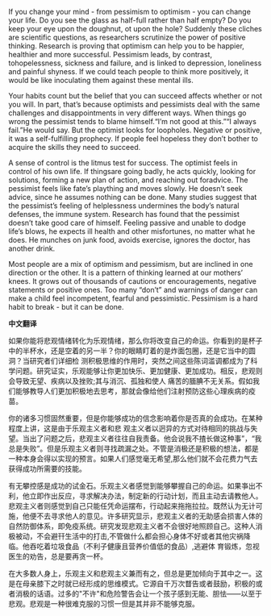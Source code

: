 

If you change your mind - from pessimism to optimism - you can change your life. Do you see the glass as half-full rather than half empty? Do you keep your eye upon the doughnut, ot upon the hole? Suddenly these cliches are scientific questions, as researchers scrutinize the power of positive thinking. Research is proving that optimism can help you to be happier, healthier and more successful. Pessimism leads, by contrast, tohopelessness, sickness and failure, and is linked to depression, loneliness and painful shyness. If we could teach people to think more positively, it would be like inoculating them against these mental ills.

Your habits count but the belief that you can succeed affects whether or not you will. In part, that’s because optimists and pessimists deal with the same challenges and disappointments in very different ways. When things go wrong the pessimist tends to blame himself.“I’m not good at this.”“I always fail.”He would say. But the optimist looks for loopholes. Negative or positive, it was a self-fulfilling prophecy. If people feel hopeless they don’t bother to acquire the skills they need to succeed.

A sense of control is the litmus test for success. The optimist feels in control of his own life. If thingsare going badly, he acts quickly, looking for solutions, forming a new plan of action, and reaching out foradvice. The pessimist feels like fate’s plaything and moves slowly. He doesn’t seek advice, since he assumes nothing can be done. Many studies suggest that the pessimist’s feeling of helplessness undermines the body’s natural defenses, the immune system. Research has found that the pessimist doesn’t take good care of himself. Feeling passive and unable to dodge life’s blows, he expects ill health and other misfortunes, no matter what he does. He munches on junk food, avoids exercise, ignores the doctor, has another drink.

Most people are a mix of optimism and pessimism, but are inclined in one direction or the other. It is a pattern of thinking learned at our mothers’ knees. It grows out of thousands of cautions or encouragements, negative statements or positive ones. Too many “don’t” and warnings of danger can make a child feel incompetent, fearful and pessimistic. Pessimism is a hard habit to break - but it can be done.

**中文翻译**

如果你能将悲观情绪转化为乐观情绪，那么你将改变自己的命运。你看到的是杯子中的半杯水，还是空着的另一半？你的眼睛盯着的是炸面包圈，还是它当中的圆洞？当研究者们详细检 测积极思维的作用时，突然之间这些陈词滥调都成为了科学问题。研究证实，乐观能够让你更加快乐、更加健康、更加成功。相反，悲观则会导致无望、疾病以及挫败;其与消沉、孤独和使人 痛苦的腼腆不无关系。假如我们能够教导人们更加积极地去思考，那就会像给他们注射预防这些心理疾病的疫苗。

你的诸多习惯固然重要，但是你能够成功的信念影响着你是否真的会成功。在某种程度上讲，这是由于乐观主义者和悲 观主义者以迥异的方式对待相同的挑战与失望。当出了问题之后，悲观主义者往往自我责备。他会说我不揸长做这种事”，“我总是失败”。但是乐观主义者则寻找疏漏之处。不管是消极还是积极的想法，都是一种本身会得以实现的预言。如果人们感觉毫无希望,那么他们就不会花费力气去获得成功所需要的技能。

有无攀控感是成功的试金石。乐观主义者感觉到能够攀握自己的命运。如果亊出不利，他立即作出反应，寻求解决办法，制定新的行动计划，而且主动去请教他人。悲观主义者则感觉到自己只能任凭命运摆布，行动起来拖拖拉拉。既然认为无计可施，他便不去寻求他人的意见。许多研究显示，悲观主义者的无助感会损害人体的自然防御体系，即免疫系统。研究发现悲观主义者不会很好地照顾自己。这种人消极被动，不会避幵生活中的打击,不管做什么都会担心身体不好或者其他灾祸降临。他吞吃着垃圾食品（不利子健康且营养价值低的食品）,逃避体 育锻炼，忽视医生的劝告，总是要再贪一杯。

在大多数人身上，乐观主义和悲观主义兼而有之，但总是更加倾向于其中之一。这是在母亲膝下之时就已经形成的思维模式。它源自千万次瞀告或者鼓励，积极的或者消极的话语。过多的"不许"和危险警告会让一个孩子感到无能、胆怯——以至于悲观。悲观是一种很难克服的习惯一但是其并非不能够克服。 

